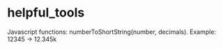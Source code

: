 # helpful_tools
Javascript functions:
  numberToShortString(number, decimals). Example: 12345 -> 12.345k 
